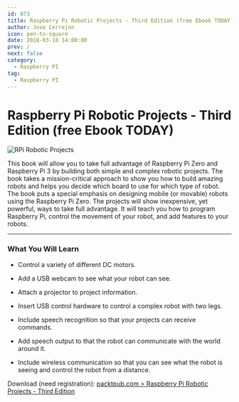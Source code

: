 ```yaml
---
id: 873
title: Raspberry Pi Robotic Projects - Third Edition (free Ebook TODAY)
author: Jose Cerrejon
icon: pen-to-square
date: 2018-03-18 14:00:00
prev: /
next: false
category:
  - Raspberry PI
tag:
  - Raspberry PI
---
```


# Raspberry Pi Robotic Projects - Third Edition (free Ebook TODAY)

![RPi Robotic Projects](https://dz13w8afd47il.cloudfront.net/sites/default/files/imagecache/dotd_main_image/7966cov_.png)

This book will allow you to take full advantage of Raspberry Pi Zero and Raspberry Pi 3 by building both simple and complex robotic projects. The book takes a mission-critical approach to show you how to build amazing robots and helps you decide which board to use for which type of robot. The book puts a special emphasis on designing mobile (or movable) robots using the Raspberry Pi Zero. The projects will show inexpensive, yet powerful, ways to take full advantage. It will teach you how to program Raspberry Pi, control the movement of your robot, and add features to your robots.

- - -
###  What You Will Learn

* Control a variety of different DC motors.

* Add a USB webcam to see what your robot can see.

* Attach a projector to project information.

* Insert USB control hardware to control a complex robot with two legs.

* Include speech recognition so that your projects can receive commands.

* Add speech output to that the robot can communicate with the world around it.

* Include wireless communication so that you can see what the robot is seeing and control the robot from a distance.

Download (need registration): [packtpub.com > Raspberry Pi Robotic Projects - Third Edition](https://www.packtpub.com/packt/offers/free-learning)